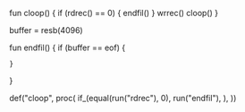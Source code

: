fun cloop() {
    if (rdrec() == 0) {
        endfil()
    }
    wrrec()
    cloop()
}

buffer = resb(4096)

fun endfil() {
    if (buffer == eof) {

    }
}


def("cloop", proc(
    if_(equal(run("rdrec"), 0),
        run("endfil"),
    ),
))